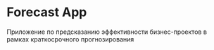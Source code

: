 # Forecast App
Приложение по предсказанию эффективности бизнес-проектов в рамках краткосрочного прогнозирования
